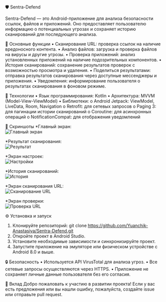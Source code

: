 🛡️ Sentra-Defend

Sentra-Defend — это Android-приложение для анализа безопасности ссылок, файлов и приложений. Оно предоставляет пользователю информацию о потенциальных угрозах и сохраняет историю сканирований для последующего анализа.

🚀 Основные функции
•	Сканирование URL: проверка ссылок на наличие вредоносного контента.
•	Анализ файлов: загрузка и проверка файлов на вирусы и другие угрозы.
•	Проверка приложений: анализ установленных приложений на наличие подозрительных компонентов.
•	История сканирований: сохранение результатов проверок с возможностью просмотра и удаления.
•	Поделиться результатами: отправка результатов сканирования через доступные мессенджеры и приложения.
•	Уведомления: информирование пользователя о результатах сканирования в фоновом режиме.

🧩 Технологии
•	Язык программирования: Kotlin
•	Архитектура: MVVM (Model-View-ViewModel)
•	Библиотеки:
o	Android Jetpack: ViewModel, LiveData, Room, Navigation
o	Retrofit: для сетевых запросов
o	Paging 3: для пагинации истории сканирований
o	Coroutine: для асинхронных операций
o	NotificationCompat: для отображения уведомлений

📱 Скриншоты
*Главный экран:  
![Главный экран](C:\Users\user\AndroidStudioProjects\Sentra-Defend\app\screenshots/main-screen.jpg)

*Результат сканирования:  
![Результат](screenshots/result-screen.jpg)

*Экран настроек:  
![Настройки](screenshots/settings-screen.jpg)

*История сканирований:  
![История](screenshots/history-screen.jpg)

*Экран сканирования URL:  
![Сканирование URL](screenshots/URL-scan-screen.jpg)

*Экран проверки:  
![Проверка URL](screenshots/verification-screen.jpg)

⚙️ Установка и запуск
1.	Клонируйте репозиторий:
git clone https://github.com/Yuanchik-Anastasiya/Sentra-Defend.git
2.	Откройте проект в Android Studio.
3.	Установите необходимые зависимости и синхронизируйте проект.
4.	Запустите приложение на эмуляторе или физическом устройстве с Android 8.0 и выше.

🔒 Безопасность
•	Используется API VirusTotal для анализа угроз.
•	Все сетевые запросы осуществляются через HTTPS.
•	Приложение не сохраняет личные данные пользователя без его согласия.

🤝 Вклад
Добро пожаловать к участию в развитии проекта! Если у вас есть предложения или вы нашли ошибку, пожалуйста, создайте issue или отправьте pull request.
